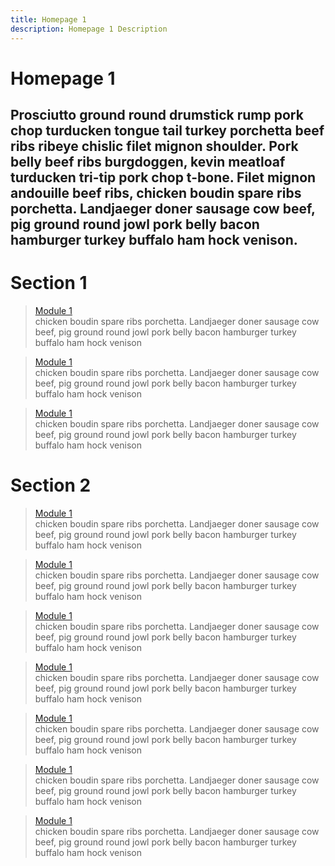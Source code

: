 ```yaml
---
title: Homepage 1
description: Homepage 1 Description
---
```


# Homepage 1

## Prosciutto ground round drumstick rump pork chop turducken tongue tail turkey porchetta beef ribs ribeye chislic filet mignon shoulder. Pork belly beef ribs burgdoggen, kevin meatloaf turducken tri-tip pork chop t-bone. Filet mignon andouille beef ribs, chicken boudin spare ribs porchetta. Landjaeger doner sausage cow beef, pig ground round jowl pork belly bacon hamburger turkey buffalo ham hock venison.

# Section 1

> [Module 1](/module1/home)  
> chicken boudin spare ribs porchetta. Landjaeger doner sausage cow beef, pig ground round jowl pork belly bacon hamburger turkey buffalo ham hock venison

> [Module 1](/module1/home)  
> chicken boudin spare ribs porchetta. Landjaeger doner sausage cow beef, pig ground round jowl pork belly bacon hamburger turkey buffalo ham hock venison

> [Module 1](/module1/home)  
> chicken boudin spare ribs porchetta. Landjaeger doner sausage cow beef, pig ground round jowl pork belly bacon hamburger turkey buffalo ham hock venison

# Section 2

<section id="section-id" class="section-class">
  
  > [Module 1](/module1/home)  
  > chicken boudin spare ribs porchetta. Landjaeger doner sausage cow beef, pig ground round jowl pork belly bacon hamburger turkey buffalo ham hock venison

  > [Module 1](/module1/home)  
  > chicken boudin spare ribs porchetta. Landjaeger doner sausage cow beef, pig ground round jowl pork belly bacon hamburger turkey buffalo ham hock venison

  > [Module 1](/module1/home)  
  > chicken boudin spare ribs porchetta. Landjaeger doner sausage cow beef, pig ground round jowl pork belly bacon hamburger turkey buffalo ham hock venison
  
   > [Module 1](/module1/home)  
  > chicken boudin spare ribs porchetta. Landjaeger doner sausage cow beef, pig ground round jowl pork belly bacon hamburger turkey buffalo ham hock venison
  
   > [Module 1](/module1/home)  
  > chicken boudin spare ribs porchetta. Landjaeger doner sausage cow beef, pig ground round jowl pork belly bacon hamburger turkey buffalo ham hock venison
  
   > [Module 1](/module1/home)  
  > chicken boudin spare ribs porchetta. Landjaeger doner sausage cow beef, pig ground round jowl pork belly bacon hamburger turkey buffalo ham hock venison
  
   > [Module 1](/module1/home)  
  > chicken boudin spare ribs porchetta. Landjaeger doner sausage cow beef, pig ground round jowl pork belly bacon hamburger turkey buffalo ham hock venison

</section>
